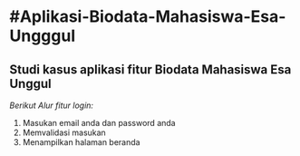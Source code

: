 #Aplikasi-Biodata-Mahasiswa-Esa-Ungggul
==
Studi kasus aplikasi fitur Biodata Mahasiswa Esa Unggul
--
*Berikut Alur fitur login:*
1. Masukan email anda dan password anda
2. Memvalidasi masukan
3. Menampilkan halaman beranda
